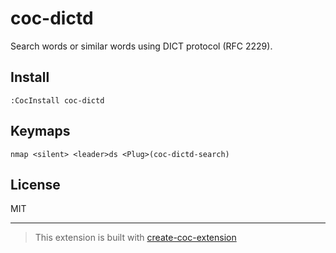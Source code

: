 # coc-dictd

Search words or similar words using DICT protocol (RFC 2229).

## Install

`:CocInstall coc-dictd`

## Keymaps

`nmap <silent> <leader>ds <Plug>(coc-dictd-search)`

## License

MIT

---

> This extension is built with [create-coc-extension](https://github.com/fannheyward/create-coc-extension)
